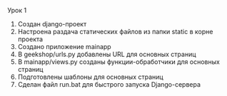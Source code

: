 Урок 1
1) Создан django-проект
2) Настроена раздача статических файлов из папки static в корне проекта
3) Создано приложение mainapp
4) В geekshop/urls.py добавлены URL для основных страниц
5) В mainapp/views.py созданы функции-обработчики для основных страниц
6) Подготовлены шаблоны для основных страниц
7) Сделан файл run.bat для быстрого запуска Django-сервера

